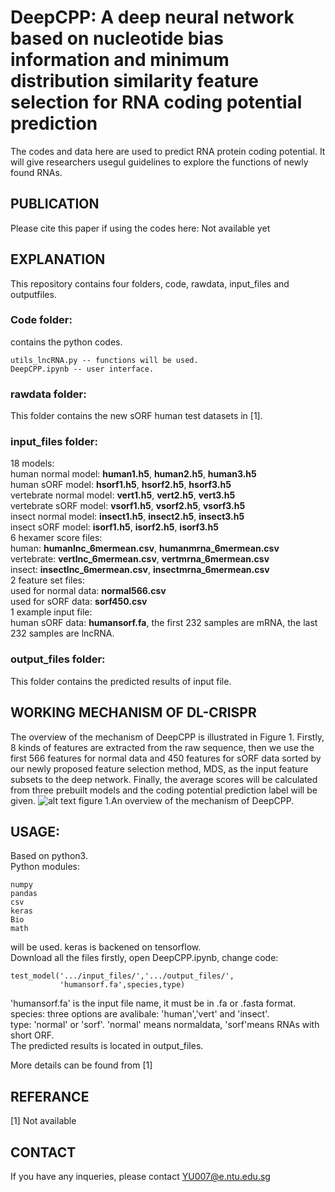 # DeepCPP: A deep neural network based on nucleotide bias information and minimum distribution similarity feature selection for RNA coding potential prediction
The codes and data here are used to predict RNA protein coding potential. It will give researchers usegul guidelines to explore the functions of newly found RNAs.

## PUBLICATION
Please cite this paper if using the codes here: Not available yet

## EXPLANATION
This repository contains four folders, code, rawdata, input_files and outputfiles.

### Code folder:
contains the python codes.  
```
utils_lncRNA.py -- functions will be used.  
DeepCPP.ipynb -- user interface.  
```
### rawdata folder:
This folder contains the new sORF human test datasets in [1].

### input_files folder:
18 models:\
human normal model: **human1.h5**, **human2.h5**, **human3.h5**\
human sORF model: **hsorf1.h5**, **hsorf2.h5**, **hsorf3.h5**\
vertebrate normal model: **vert1.h5**, **vert2.h5**, **vert3.h5**\
vertebrate sORF model: **vsorf1.h5**, **vsorf2.h5**, **vsorf3.h5**\
insect normal model: **insect1.h5**, **insect2.h5**, **insect3.h5**\
insect sORF model: **isorf1.h5**, **isorf2.h5**, **isorf3.h5**\
6 hexamer score files:\
human: **humanlnc_6mermean.csv**, **humanmrna_6mermean.csv**\
vertebrate: **vertlnc_6mermean.csv**, **vertmrna_6mermean.csv**\
insect: **insectlnc_6mermean.csv**, **insectmrna_6mermean.csv**\
2 feature set files:\
used for normal data: **normal566.csv**\
used for sORF data: **sorf450.csv**\
1 example input file:\
human sORF data: **humansorf.fa**, the first 232 samples are mRNA, the last 232 samples are lncRNA.



### output_files folder:
This folder contains the predicted results of input file.

## WORKING MECHANISM OF DL-CRISPR
The overview of the mechanism of DeepCPP is illustrated in Figure 1. Firstly, 8 kinds of features are extracted from the raw sequence, then we use the first 566 features for normal data and 450 features for sORF data sorted by our newly proposed feature selection method, MDS, as the input feature subsets to the deep network. Finally, the average scores will be calculated from three prebuilt models and the coding potential prediction label will be given.
![alt text](https://github.com/yuuuuzhang/lncRNA/blob/master/overview.jpg)
figure 1.An overview of the mechanism of DeepCPP.
## USAGE:
Based on python3.  
Python modules:  
```
numpy  
pandas  
csv  
keras
Bio
math
```
will be used. keras is backened on tensorflow.  
Download all the files firstly, open DeepCPP.ipynb, change code:  
```
test_model('.../input_files/','.../output_files/',
           'humansorf.fa',species,type)
```
'humansorf.fa' is the input file name, it must be in .fa or .fasta format.\
species: three options are avalibale: 'human','vert' and 'insect'.\
type: 'normal' or 'sorf'. 'normal' means normaldata, 'sorf'means RNAs with short ORF.\
The predicted results is located in output_files.

More details can be found from [1]

## REFERANCE
[1] Not available

## CONTACT
If you have any inqueries, please contact YU007@e.ntu.edu.sg
